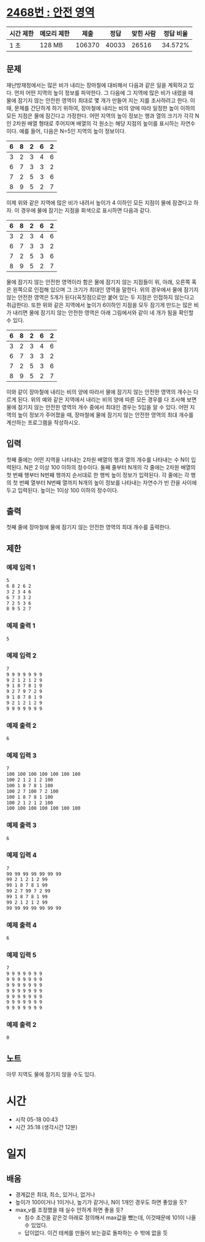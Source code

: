 [2468번 : 안전 영역](https://www.acmicpc.net/problem/2468)
=====================================================

| 시간 제한 | 메모리 제한 | 제출 | 정답 | 맞힌 사람 | 정답 비율 |
| --- | --- | --- | --- | --- | --- |
| 1 초 | 128 MB | 106370 | 40033 | 26516 | 34.572% |


문제
--
재난방재청에서는 많은 비가 내리는 장마철에 대비해서 다음과 같은 일을 계획하고 있다. 먼저 어떤 지역의 높이 정보를 파악한다. 그 다음에 그 지역에 많은 비가 내렸을 때 물에 잠기지 않는 안전한 영역이 최대로 몇 개가 만들어 지는 지를 조사하려고 한다. 이때, 문제를 간단하게 하기 위하여, 장마철에 내리는 비의 양에 따라 일정한 높이 이하의 모든 지점은 물에 잠긴다고 가정한다.
어떤 지역의 높이 정보는 행과 열의 크기가 각각 N인 2차원 배열 형태로 주어지며 배열의 각 원소는 해당 지점의 높이를 표시하는 자연수이다. 예를 들어, 다음은 N=5인 지역의 높이 정보이다.

| 6 | 8 | 2 | 6 | 2 |
| --- | --- | --- | --- | --- |
| 3 | 2 | 3 | 4 | 6 |
| 6 | 7 | 3 | 3 | 2 |
| 7 | 2 | 5 | 3 | 6 |
| 8 | 9 | 5 | 2 | 7 |

이제 위와 같은 지역에 많은 비가 내려서 높이가 4 이하인 모든 지점이 물에 잠겼다고 하자. 이 경우에 물에 잠기는 지점을 회색으로 표시하면 다음과 같다. 

| 6 | 8 | 2 | 6 | 2 |
| --- | --- | --- | --- | --- |
| 3 | 2 | 3 | 4 | 6 |
| 6 | 7 | 3 | 3 | 2 |
| 7 | 2 | 5 | 3 | 6 |
| 8 | 9 | 5 | 2 | 7 |

물에 잠기지 않는 안전한 영역이라 함은 물에 잠기지 않는 지점들이 위, 아래, 오른쪽 혹은 왼쪽으로 인접해 있으며 그 크기가 최대인 영역을 말한다. 위의 경우에서 물에 잠기지 않는 안전한 영역은 5개가 된다(꼭짓점으로만 붙어 있는 두 지점은 인접하지 않는다고 취급한다). 
또한 위와 같은 지역에서 높이가 6이하인 지점을 모두 잠기게 만드는 많은 비가 내리면 물에 잠기지 않는 안전한 영역은 아래 그림에서와 같이 네 개가 됨을 확인할 수 있다. 

| 6 | 8 | 2 | 6 | 2 |
| --- | --- | --- | --- | --- |
| 3 | 2 | 3 | 4 | 6 |
| 6 | 7 | 3 | 3 | 2 |
| 7 | 2 | 5 | 3 | 6 |
| 8 | 9 | 5 | 2 | 7 |

이와 같이 장마철에 내리는 비의 양에 따라서 물에 잠기지 않는 안전한 영역의 개수는 다르게 된다. 위의 예와 같은 지역에서 내리는 비의 양에 따른 모든 경우를 다 조사해 보면 물에 잠기지 않는 안전한 영역의 개수 중에서 최대인 경우는 5임을 알 수 있다. 
어떤 지역의 높이 정보가 주어졌을 때, 장마철에 물에 잠기지 않는 안전한 영역의 최대 개수를 계산하는 프로그램을 작성하시오. 


입력
--
첫째 줄에는 어떤 지역을 나타내는 2차원 배열의 행과 열의 개수를 나타내는 수 N이 입력된다. N은 2 이상 100 이하의 정수이다. 둘째 줄부터 N개의 각 줄에는 2차원 배열의 첫 번째 행부터 N번째 행까지 순서대로 한 행씩 높이 정보가 입력된다. 각 줄에는 각 행의 첫 번째 열부터 N번째 열까지 N개의 높이 정보를 나타내는 자연수가 빈 칸을 사이에 두고 입력된다. 높이는 1이상 100 이하의 정수이다.


출력
--
첫째 줄에 장마철에 물에 잠기지 않는 안전한 영역의 최대 개수를 출력한다.


제한
--


### 예제 입력 1
```css
5
6 8 2 6 2
3 2 3 4 6
6 7 3 3 2
7 2 5 3 6
8 9 5 2 7
```


### 예제 출력 1
```css
5
```


### 예제 입력 2
```css
7
9 9 9 9 9 9 9
9 2 1 2 1 2 9
9 1 8 7 8 1 9
9 2 7 9 7 2 9
9 1 8 7 8 1 9
9 2 1 2 1 2 9
9 9 9 9 9 9 9
```


### 예제 출력 2
```css
6
```

### 예제 입력 3
```css
7
100 100 100 100 100 100 100
100 2 1 2 1 2 100
100 1 8 7 8 1 100
100 2 7 100 7 2 100
100 1 8 7 8 1 100
100 2 1 2 1 2 100
100 100 100 100 100 100 100
```


### 예제 출력 3
```css
6
```

### 예제 입력 4
```css
7
99 99 99 99 99 99 99
99 2 1 2 1 2 99
99 1 8 7 8 1 99
99 2 7 99 7 2 99
99 1 8 7 8 1 99
99 2 1 2 1 2 99
99 99 99 99 99 99 99
```


### 예제 출력 4
```css
6
```

### 예제 입력 5
```css
7
9 9 9 9 9 9 9
9 9 9 9 9 9 9
9 9 9 9 9 9 9
9 9 9 9 9 9 9
9 9 9 9 9 9 9
9 9 9 9 9 9 9
9 9 9 9 9 9 9
```


### 예제 출력 2
```css
0
```

노트
--
아무 지역도 물에 잠기지 않을 수도 있다.

# 시간
- 시작 05-18 00:43
- 시간 35:18 (생각시간 12분)


# 일지
## 배움
- 경계값은 최대, 최소, 있거나, 없거나
- 높이가 100이거나 1이거나, 높기가 같거나, N이 1개인 경우도 하면 좋았을 듯?
- max_v를 조정했을 때 실수 안하게 하면 좋을 듯?
  - 침수 조건을 같은것 아래로 정의해서 max값을 뺐는데, 이것때문에 101이 나올 수 있었다.
  - 답이없다. 이건 테케를 만들어 보는걸로 돌파하는 수 밖에 없을 듯

